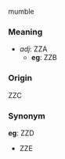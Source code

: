 mumble
### Meaning
+ _adj_: ZZA
    + __eg__: ZZB

### Origin

ZZC

### Synonym

__eg__: ZZD

+ ZZE


